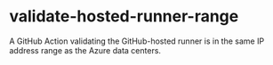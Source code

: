 # validate-hosted-runner-range
A GitHub Action validating the GitHub-hosted runner is in the same IP address range as the Azure data centers.
